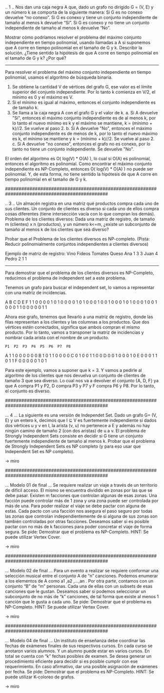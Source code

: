 .. 1 ..
Nos dan una caja negra A que, dado un grafo no dirigido G = (V, E) y un número k
se comporta de la siguiente manera:
Si G es no conexo devuelve “no conexo”.
Si G es conexo y tiene un conjunto independiente de tamaño al menos k devuelve “Sí”.
Si G es conexo y no tiene un conjunto independiente de tamaño al menos k devuelve “No”.

Mostrar cómo podríamos resolver el problema del máximo conjunto independiente en tiempo
polinomial, usando llamadas a A si suponemos que A corre en tiempo polinomial en el
tamaño de G y k. Describir la solución. ¿Tiene sentido la hipótesis de que A corre en
tiempo polinomial en el tamaño de G y k? ¿Por qué? 

---

Para resolver el problema del máximo conjunto independiente en tiempo polinomial, usamos
el algoritmo de búsqueda binaria.
1. Se obtiene la cantidad V de vértices del grafo G, ese valor es el límite superior del
   conjunto independiente. Por lo tanto k comienza en V/2, el mínimo es 0 y el máximo es V.
2. Si el mínimo es igual al máximo, entonces el conjunto independiente es de tamaño k.
3. Se llama a la caja negra A con el grafo G y el valor de k.
   a. Si A devuelve "Sí", entonces el máximo conjunto independiente es de al menos k, por lo
      tanto el nuevo mínimo es k y el máximo se mantiene, k = (mínimo + k)//2. Se vuelve al
      paso 2.
   b. Si A devuelve "No", entonces el máximo conjunto independiente es de menos de k, por lo
      tanto el nuevo máximo es k, el mínimo se mantiene y k = (mínimo + k)//2. Se vuelve al
      paso 2.
   c. Si A devuelve "no conexo", entonces el grafo no es conexo, por lo tanto no tiene un
      conjunto independiente. Se devuelve "No".

El orden del algoritmo es O( log(V) * O(A) ), lo cual si O(A) es polinomial, entonces el
algoritmo es polinomial.
Como encontrar el máximo conjunto independiente es NP-Completo, entonces O( log(V) * O(A) )
no puede ser polinomial. Y, de esta forma, no tiene sentido la hipótesis de que A corre en
tiempo polinomial en el tamaño de G y k.

##############################################################################################

.. 3 ..
Un almacén registra en una matriz qué productos compra cada uno de sus clientes. Un conjunto
de clientes es diverso si cada uno de ellos compra cosas diferentes (tiene intersección vacía
con lo que compran los demás). Problema de los clientes diversos: Dada una matriz de registro,
de tamaño m (clientes) x n (productos), y un número k<=m, ¿existe un subconjunto de tamaño al
menos k de los clientes que sea diverso?

Probar que el Problema de los clientes diversos es NP-completo.
(Pista: Reducir polinomialmente conjuntos independientes a clientes diversos)

Ejemplo de matriz de registro:
        Vino        Fideos      Tomates     Queso
Ana     1           3                       3
Juan                            4
Pedro   2                       1           1

---

Para demostrar que el problema de los clientes diversos es NP-Completo, reducimos el problema
de independent set a este problema.

Tenemos un grafo para buscar el independent set, lo vamos a representar con una matriz de
incidencias.

A   B   C   D   E   F
1   1   0   0   0   0
1   0   1   0   0   0
0   1   0   1   0   0
0   1   0   0   1   0
0   0   1   0   1   0
0   0   1   0   0   1
0   0   0   1   1   0
0   0   0   0   1   1

Ahora ese grafo, tenemos que llevarlo a una matriz de registro, donde las filas representan
a los clientes y las columnas a los productos. Que dos vértices estén conectados, significa
que ambos compran el mismo producto. Por lo tanto, vamos a transponer la matriz de
incidencias y nombrar cada arista con el nombre de un producto.
    
    P1  P2  P3  P4  P5  P6  P7  P8
A   1   1   0   0   0   0   0   0
B   1   0   1   1   0   0   0   0
C   0   1   0   0   1   1   0   0
D   0   0   1   0   0   0   1   0
E   0   0   0   1   1   0   1   1
F   0   0   0   0   0   1   0   1

Para este ejemplo, vamos a suponer que k = 3. Y vamos a pedirle al algoritmo de los clientes
que nos devuelva un conjunto de clientes de tamaño 3 que sea diverso.
Lo cual nos va a devolver el conjunto {A, D, F} ya que A compra P1 y P2, D compra P3 y P7 y
F compra P6 y P8. Por lo tanto, el conjunto es diverso.

##############################################################################################

... 4 ...
La siguiente es una versión de Independet Set. Dado un grafo G= (V, E) y un entero k, decimos
que I ⊆ V es fuertemente independiente si dados dos vértices u y v en I, la arista (v, u) no
pertenece a E y además no hay ningún camino de tamaño 2 (con dos aristas) de u a v.
El problema de Strongly Independent Sets consiste en decidir si G tiene un conjunto fuertemente
independiente de tamaño al menos k. Probar que el problema de Strongly Independent Sets es NP
completo (y para eso usar que Independent Set es NP completo).

-> miro

##############################################################################################

... Modelo 01 de final ...
Se requiere realizar un viaje a través de un territorio de difícil acceso. El mismo se
encuentra dividido en zonas por las que se debe pasar. Existen m facciones que controlan
algunas de esas zonas. Una facción puede controlar más de 1 zona y una zona puede ser
controlada por más de una. Para poder realizar el viaje se debe pactar con alguna de
estas. Cada pacto con una facción nos asegura el paso seguro por todas las zonas que
controlan independientemente de si alguna de sus zonas son también controladas por otras
facciones. Deseamos saber si es posible pactar con no más de k facciones para poder
concretar el viaje de forma segura.
Se pide: Demostrar que el problema es NP-Completo.
HINT: Se puede utilizar Vertex Cover.

-> miro

##############################################################################################

... Modelo 02 de final ...
Para un evento a realizar se requiere conformar una selección musical entre el conjunto
A de “n” canciones. Podemos enumerar a los elementos de A como a1 ,a2 ,...,an . Por otra
parte, contamos con un conjunto “B” de “m” personas. Cada una de ellas con un subsets de
esas canciones que le gustan. Deseamos saber si podemos seleccionar un subconjunto de no
más de “k” canciones, de tal forma que existe al menos 1 canción que le gusta a cada uno.
Se pide: Demostrar que el problema es NP-Completo.
HINT: Se puede utilizar Vertex Cover.

-> miro

##############################################################################################

... Modelo 04 de final ...
Un instituto de enseñanza debe coordinar las fechas de exámenes finales de sus respectivos
cursos. En cada curso se anotaron varios alumnos. Y un alumno puede estar en varios cursos.
En total se cuenta con “k” fechas posibles de examen. Se desea generar un procedimiento
eficiente para decidir si es posible cumplir con ese requerimiento. En caso afirmativo, dar
una posible asignación de exámenes por fecha.
Se pide: Demostrar que el problema es NP-Completo.
HINT: Se puede utilizar K-coloreo de grafos.

-> miro